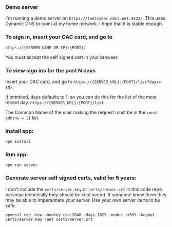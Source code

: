 ### Demo server

I'm running a demo server on `https://leetcyber.ddns.net:4433/`. This uses Dynamic DNS to point at my home network. I hope that it is stable enough.

### To sign in, insert your CAC card, and go to

`https://{SERVER_NAME_OR_IP}:{PORT}/`

You must accept the self signed cert in your browser.

### To view sign ins for the past N days

Insert your CAC card, and go to `https://{SERVER_URL}:{PORT}/list?days={N}`.

If ommited, days defaults to 1, so you can do this for the list of the most recent day. `https://{SERVER_URL}:{PORT}/list`

The Common Name of the user making the request must be in the `const admins = []` list.

### Install app:

`npm install`

### Run app:

`npm run server`

### Generate server self signed certs, valid for 5 years:

I don't include the `certs/server.key` or `certs/server.crt` in this code repo because technically they should be kept secret. If someone knew them they may be able to impersonate your server. Use your own server certs to be safe.

`openssl req -new -newkey rsa:2048 -days 1825 -nodes -x509 -keyout certs/server.key -out certs/server.crt`
